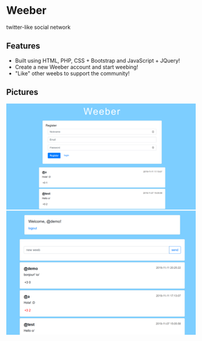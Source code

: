 # Weeber
twitter-like social network

## Features
* Built using HTML, PHP, CSS + Bootstrap and JavaScript + JQuery!
* Create a new Weeber account and start weebing!
* "Like" other weebs to support the community!

## Pictures
![register](assets/register.png)
![user](assets/user.png)